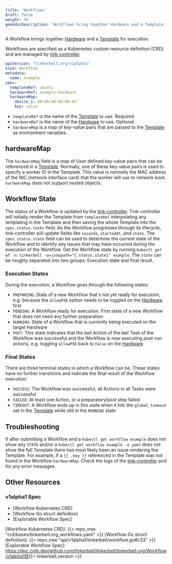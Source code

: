 ```yaml
---
title: 'Workflows'
draft: false
weight: 40
geekdocDescription: 'Workflows bring together Hardware and a Template for execution.'
---
```


A Workflow brings together [Hardware] and a [Template] for execution.

Workflows are specified as a Kubernetes custom resource definition (CRD) and are managed by [tink-controller].

```yaml
apiVersion: "tinkerbell.org/v1alpha1"
kind: Workflow
metadata:
  name: example
spec:
  templateRef: ubuntu
  hardwareRef: example-hardware
  hardwareMap:
    device_1: 00:00:00:00:00:01
    key: value
```

- `templateRef` is the name of the [Template] to use. Required.
- `hardwareRef` is the name of the [Hardware] to use. Optional.
- `hardwareMap` is a map of key-value pairs that are passed to the [Template] as environment variables.

## hardwareMap

The `hardwareMap` field is a map of User defined key-value pairs that can be referenced in a [Template]. Normally, one of these key-value pairs is used to specify a worker ID in the Template. This value is normally the MAC address of the NIC (network interface card) that the worker will use to network boot. `hardwareMap` does not support nested objects.

## Workflow State

The status of a Workflow is updated by the [tink-controller]. Tink-controller will initially render the Template from `templateRef` interpolating any templating in the Template and then saving the whole Template into the `spec.status.tasks` field. As the Workflow progresses through its lifecycle, tink-controller will update fields like `seconds`, `startedAt`, and `state`. The `spec.status.state` field can be used to determine the current state of the Workflow and to identify any issues that may have occurred during the execution of the Workflow. Get the Workflow state by running `kubectl get wf -n tinkerbell -o=jsonpath="{.status.state}" example`. The `state` can be roughly separated into two groups: Execution state and final result.

### Execution States

During the execution, a Workflow goes through the following states:

- `PREPARING`: State of a new Workflow that's not yet ready for execution, e.g. because the `allowPXE` option needs to be toggled on the [Hardware] first
- `PENDING`: A Workflow ready for execution. First state of a new Workflow that does not need any further preparation
- `RUNNING`: State of a Workflow that is currently being executed on the target Hardware
- `POST`: This state indicates that the last Action of the last Task of the Workflow was successful and the Workflow is now executing post-run actions, e.g. toggling `allowPXE` back to `False` on the [Hardware]

### Final States

There are three terminal states in which a Workflow can be. These states have no further transitions and indicate the final result of the Workflow execution:

- `SUCCESS`: The Workflow was successful, all Actions in all Tasks were successful
- `FAILED`: At least one Action, or a preparatory/post step failed
- `TIMEOUT`: A Workflow ends up in this state when it hits the `global_timeout` set in the [Template] while still in the `RUNNING` state

## Troubleshooting

If after submitting a Workflow and a `kubectl get workflow example` does not show any `STATE` and/or a `kubectl get workflow example -o yaml` does not show the full Template there has most likely been an issue rendering the Template. For example, if a `{{ .key }}` referenced in the Template was not found in the Workflow `hardwareMap`. Check the logs of the [tink-controller] pod for any error messages.

## Other Resources

### v1alpha1 Spec

- [Workflow Kubernetes CRD]
- [Workflow Go struct definition]
- [Explorable Workflow Spec]

[Hardware]: /docs/concepts/hardware
[Template]: /docs/concepts/templates
[tink-controller]: /docs/services/tink-controller
[Workflow Kubernetes CRD]: {{< repo_tree "crd/bases/tinkerbell.org_workflows.yaml" >}}
[Workflow Go struct definition]: {{< repo_tree "api/v1alpha1/tinkerbell/workflow.go#L53" >}}
[Explorable Workflow Spec]: https://doc.crds.dev/github.com/tinkerbell/tinkerbell/tinkerbell.org/Workflow/v1alpha1@{{< tinkerbell_version >}}
